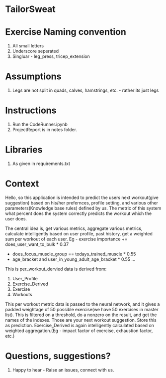 # TailorSweat

# Exercise Naming convention
1. All small letters
2. Underscore seperated
3. Singluar - leg_press, tricep_extension

# Assumptions
1. Legs are not split in quads, calves, hamstrings, etc. - rather its just legs

# Instructions
1. Run the CodeRunner.ipynb
2. ProjectReport is in notes folder.

# Libraries
1. As given in requirements.txt

# Context
Hello, so this application is intended to predict the users next workout(give suggestion) based on his/her prefernces, profile setting, and various other parameters(Knowledge base rules) defined by us. The metric of this system what percent does the system correctly predicts the workout which the user does. 

The central idea is, get various metrics, aggregate various metrics, calculate intelligently based on user profile, past history, get a weighted sum per workout of each user. 
Eg - exercise importance += 
does_user_want_to_bulk * 0.37
+ does_focus_muscle_group == todays_trained_muscle * 0.55
+ age_bracket and user_in_young_adult_age_bracket * 0.55
...

This is per_workout_dervied data is derived from:
1. User_Profile
2. Exercise_Derived
3. Exercise
4. Workouts

This per workout metric data is passed to the neural network, and it gives a padded weightage of 50 possible exercise(we have 50 exercises in master list). This is filtered on a threshold, do a nonzero on the result, and get the names of the indexes. Those are your next workout suggestion.
Store this as prediction.
Exercise_Derived is again intelligently calculated based on weighted aggregation.(Eg - impact factor of exercise, exhaustion factor, etc.)

# Questions, suggestions?
1. Happy to hear - Raise an issues, connect with us.